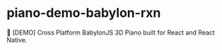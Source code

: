 # piano-demo-babylon-rxn

🎹 [DEMO] Cross Platform BabylonJS 3D Piano built for React and React Native.
